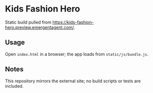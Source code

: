 # Kids Fashion Hero

Static build pulled from https://kids-fashion-hero.preview.emergentagent.com/.

## Usage
Open `index.html` in a browser; the app loads from `static/js/bundle.js`.

## Notes
This repository mirrors the external site; no build scripts or tests are included.
